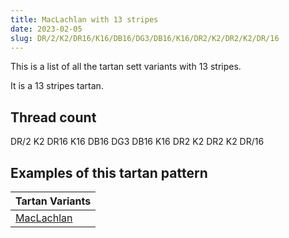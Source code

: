 ```yaml
---
title: MacLachlan with 13 stripes
date: 2023-02-05
slug: DR/2/K2/DR16/K16/DB16/DG3/DB16/K16/DR2/K2/DR2/K2/DR/16
---
```

This is a list of all the tartan sett variants with 13 stripes.

It is a 13 stripes tartan.


## Thread count
DR/2 K2 DR16 K16 DB16 DG3 DB16 K16 DR2 K2 DR2 K2 DR/16

## Examples of this tartan pattern

| Tartan Variants |
|---------------|
| [MacLachlan](/variants/dr/2/k2/dr16/k16/db16/dg3/db16/k16/dr2/k2/dr2/k2/dr/16-db000052-dg11450d-draa0000-k000000)||
